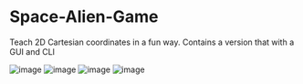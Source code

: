 # Space-Alien-Game
Teach 2D Cartesian coordinates in a fun way. Contains a version that with a GUI and CLI



![image](https://user-images.githubusercontent.com/85257356/136675381-fb0a60b7-067c-4425-94be-df74e204602f.png)
![image](https://user-images.githubusercontent.com/85257356/136675394-1b0460f4-09e7-42b0-8bcb-63973135de03.png)
![image](https://user-images.githubusercontent.com/85257356/136675388-7b1caa4a-702d-4982-8a22-a3685d8efdea.png)
![image](https://user-images.githubusercontent.com/85257356/136675399-c2566092-3ec9-4771-9709-c8e72345a7ab.png)

